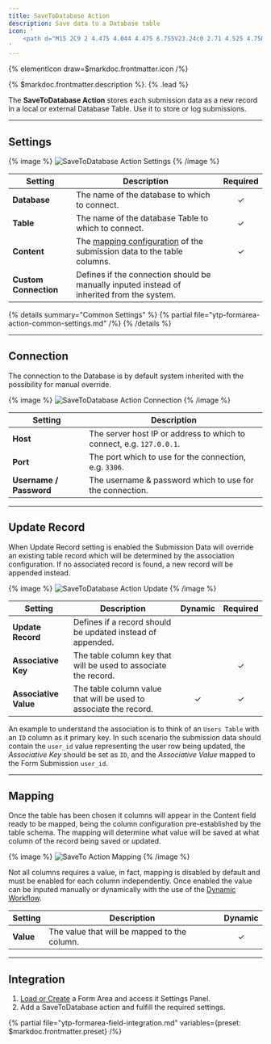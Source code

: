 ```yaml
---
title: SaveToDatabase Action
description: Save data to a Database table
icon: '
    <path d="M15 2C9 2 4.475 4.044 4.475 6.755V23.24c0 2.71 4.525 4.758 10.525 4.758s10.525-2.042 10.525-4.758V6.754C25.525 4.043 21 2 15 2zm9.225 15.745c0 1.634-3.788 3.459-9.225 3.459-5.437 0-9.225-1.82-9.225-3.459V14.61c1.761 1.454 5.15 2.398 9.225 2.398 4.074 0 7.47-.944 9.225-2.398v3.135zm0-5.496c0 1.634-3.788 3.46-9.225 3.46-5.437 0-9.225-1.82-9.225-3.46V9.114c1.761 1.454 5.15 2.398 9.225 2.398 4.074 0 7.47-.944 9.225-2.398v3.135zM15 3.3c5.437 0 9.225 1.82 9.225 3.459 0 1.64-3.788 3.459-9.225 3.459-5.437 0-9.225-1.82-9.225-3.459C5.775 5.119 9.563 3.3 15 3.3zm0 23.394c-5.437 0-9.225-1.82-9.225-3.458V20.1c1.761 1.453 5.15 2.397 9.225 2.397 4.074 0 7.47-.944 9.225-2.397v3.135c0 1.639-3.788 3.458-9.225 3.458z" fill-rule="nonzero" stroke-width=".300263"/>
'
---
```


{% elementIcon draw=$markdoc.frontmatter.icon /%}

{% $markdoc.frontmatter.description %}. {% .lead %}

The **SaveToDatabase Action** stores each submission data as a new record in a local or external Database Table. Use it to store or log submissions.

---

## Settings

{% image %}
![SaveToDatabase Action Settings](/assets/ytp/forms/action-savetodb-settings.webp)
{% /image %}

| Setting | Description | Required |
| ------- | ----------- | :------: |
| **Database** | The name of the database to which to connect. | &#x2713; |
| **Table** | The name of the database Table to which to connect. | &#x2713; |
| **Content** | The [mapping configuration](#mapping) of the submission data to the table columns. | &#x2713; |
| **Custom Connection** | Defines if the connection should be manually inputed instead of inherited from the system. |

{% details summary="Common Settings" %}
    {% partial file="ytp-formarea-action-common-settings.md" /%}
{% /details %}

---

## Connection

The connection to the Database is by default system inherited with the possibility for manual override.

{% image %}
![SaveToDatabase Action Connection](/assets/ytp/forms/action-savetodb-connection.webp)
{% /image %}

| Setting | Description |
| ------- | ----------- |
| **Host** | The server host IP or address to which to connect, e.g. `127.0.0.1`. |
| **Port** | The port which to use for the connection, e.g. `3306`. |
| **Username / Password** | The username & password which to use for the connection. |

---

## Update Record

When Update Record setting is enabled the Submission Data will override an existing table record which will be determined by the association configuration. If no associated record is found, a new record will be appended instead.

{% image %}
![SaveToDatabase Action Update](/assets/ytp/forms/action-savetodb-update.webp)
{% /image %}

| Setting | Description | Dynamic | Required |
| ------- | ----------- | :-----: | :------: |
| **Update Record** | Defines if a record should be updated instead of appended. |
| **Associative Key** | The table column key that will be used to associate the record. | | &#x2713; |
| **Associative Value** | The table column value that will be used to associate the record. | &#x2713; | &#x2713; |

An example to understand the association is to think of an `Users Table` with an `ID` column as it primary key. In such scenario the submission data should contain the `user_id` value representing the user row being updated, the *Associative Key* should be set as `ID`, and the *Associative Value* mapped to the Form Submission `user_id`.

---

## Mapping

Once the table has been chosen it columns will appear in the Content field ready to be mapped, being the column configuration pre-established by the table schema. The mapping will determine what value will be saved at what column of the record being saved or updated.

{% image %}
![SaveTo Action Mapping](/assets/ytp/forms/action-saveto-mapping.webp)
{% /image %}

Not all columns requires a value, in fact, mapping is disabled by default and must be enabled for each column independently. Once enabled the value can be inputed manually or dynamically with the use of the [Dynamic Workflow](../dynamic).

| Setting | Description | Dynamic |
| ------- | ----------- | :-----: |
| **Value** | The value that will be mapped to the column. | &#x2713; |

---

## Integration

1. [Load or Create](../integration) a Form Area and access it Settings Panel.
1. Add a SaveToDatabase action and fulfill the required settings.

{% partial file="ytp-formarea-field-integration.md" variables={preset: $markdoc.frontmatter.preset} /%}
